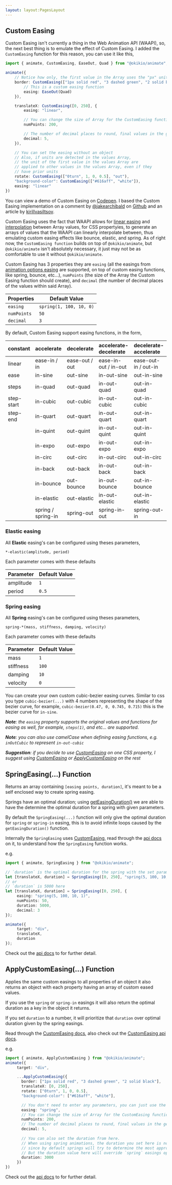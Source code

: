 ```yaml
---
layout: layout:PagesLayout
---
```

## Custom Easing

Custom Easing isn't currently a thing in the Web Animation API (WAAPI), so, the next best thing is to emulate the effect of Custom Easing. I added the `CustomEasing` function for this reason, you can use it like this,

```ts
import { animate, CustomEasing, EaseOut, Quad } from "@okikio/animate"; 

animate({
    // Notice how only, the first value in the Array uses the "px" unit
    border: CustomEasing(["1px solid red", "3 dashed green", "2 solid black"], {
        // This is a custom easing function
        easing: EaseOut(Quad)
    }),

    translateX: CustomEasing([0, 250], {
        easing: "linear",

        // You can change the size of Array for the CustomEasing function to generate  
        numPoints: 200,

        // The number of decimal places to round, final values in the generated Array
        decimal: 5,
    }),

    // You can set the easing without an object
    // Also, if units are detected in the values Array, 
    // the unit of the first value in the values Array are
    // applied to other values in the values Array, even if they
    // have prior units 
    rotate: CustomEasing(["0turn", 1, 0, 0.5], "out"),
    "background-color": CustomEasing(["#616aff", "white"]),
    easing: "linear"
})
```

You can view a demo of Custom Easing on [Codepen](https://codepen.io/okikio/pen/abJMWNy). I based the Custom Easing implementation on a comment by [@jakearchibald](https://github.com/jakearchibald) on [Github](https://github.com/w3c/csswg-drafts/issues/229#issuecomment-860778689) and an article by [kirillvasiltsov](https://www.kirillvasiltsov.com/writing/how-to-create-a-spring-animation-with-web-animation-api/).

Custom Easing uses the fact that WAAPI allows for [linear easing](https://developer.mozilla.org/en-US/docs/Web/CSS/animation-timing-function) and [interpolation](https://developer.mozilla.org/en-US/docs/Web/API/Web_Animations_API/Keyframe_Formats#syntax) between Array values, for CSS propertyies, to generate an arrays of values that the WAAPI can linearly interpolate between, thus emulating custom easing effects like bounce, elastic, and spring. As of right now, the `CustomEasing function` builds on top of `@okikio/animate`, but `@okikio/animate` isn't absolutely necessary, it just may not be as comfortable to use it without `@okikio/animate`.

Custom Easing has 3 properties they are `easing` (all the easings from [animation options easing](/docs/animate/api/options/easing.md) are supported, on top of custom easing functions, like spring, bounce, etc...), `numPoints` (the size of the Array the Custom Easing function should create), and `decimal` (the number of decimal places of the values within said Array).

| Properties  | Default Value           |
| ----------- | ----------------------- |
| `easing`    | `spring(1, 100, 10, 0)` |
| `numPoints` | `50`                    |
| `decimal`   | `3`                     |

By default, Custom Easing support easing functions, in the form,

| constant   | accelerate         | decelerate     | accelerate-decelerate | decelerate-accelerate |
| :--------- | :----------------- | :------------- | :-------------------- | :-------------------- |
| linear     | ease-in / in       | ease-out / out | ease-in-out / in-out  | ease-out-in / out-in  |
| ease       | in-sine            | out-sine       | in-out-sine           | out-in-sine           |
| steps      | in-quad            | out-quad       | in-out-quad           | out-in-quad           |
| step-start | in-cubic           | out-cubic      | in-out-cubic          | out-in-cubic          |
| step-end   | in-quart           | out-quart      | in-out-quart          | out-in-quart          |
|            | in-quint           | out-quint      | in-out-quint          | out-in-quint          |
|            | in-expo            | out-expo       | in-out-expo           | out-in-expo           |
|            | in-circ            | out-circ       | in-out-circ           | out-in-circ           |
|            | in-back            | out-back       | in-out-back           | out-in-back           |
|            | in-bounce          | out-bounce     | in-out-bounce         | out-in-bounce         |
|            | in-elastic         | out-elastic    | in-out-elastic        | out-in-elastic        |
|            | spring / spring-in | spring-out     | spring-in-out         | spring-out-in         |


### Elastic easing

All **Elastic** easing's can be configured using theses parameters,

`*-elastic(amplitude, period)`

Each parameter comes with these defaults

| Parameter | Default Value |
| --------- | ------------- |
| amplitude | `1`           |
| period    | `0.5`         |

### Spring easing

All **Spring** easing's can be configured using theses parameters,

`spring-*(mass, stiffness, damping, velocity)`

Each parameter comes with these defaults

| Parameter | Default Value |
| --------- | ------------- |
| mass      | `1`           |
| stiffness | `100`         |
| damping   | `10`          |
| velocity  | `0`           |

You can create your own custom cubic-bezier easing curves. Similar to css you type `cubic-bezier(...)` with 4 numbers representing the shape of the bezier curve, for example, `cubic-bezier(0.47, 0, 0.745, 0.715)` this is the bezier curve for `in-sine`.

_**Note**: the `easing` property supports the original values and functions for easing as well, for example, `steps(1)`, and etc... are supported._

_**Note**: you can also use camelCase when defining easing functions, e.g. `inOutCubic` to represent `in-out-cubic`_

_**Suggestion**: if you decide to use [CustomEasing](/docs/api/modules/_okikio_animate.md#customeasing) on one CSS property, I suggest using [CustomEasing](/docs/api/modules/_okikio_animate.md#customeasing) or [ApplyCustomEasing](/docs/api/modules/_okikio_animate.md#applycustomeasing) on the rest_


## SpringEasing(...) Function

Returns an array containing `[easing points, duration]`, it's meant to be a self enclosed way to create spring easing.

Springs have an optimal duration; using [getEasingDuration()](/docs/api/modules/_okikio_animate.md#geteasingduration) we are able to have the determine the optimal duration for a spring with given parameters. 

By default the `SpringEasing(...)` function will only give the optimal duration for `spring` or `spring-in` easing, this is to avoid infinite loops caused by the `getEasingDuration()` function.

Internally the `SpringEasing` uses [CustomEasing](/docs/animate/api/custom-easing.md), read through the [api docs](/docs/api/modules/_okikio_animate.md#customeasing) on it, to understand how the `SpringEasing` function works.

e.g.

```ts
import { animate, SpringEasing } from "@okikio/animate";

// `duration` is the optimal duration for the spring with the set parameters
let [translateX, duration] = SpringEasing([0, 250], "spring(5, 100, 10, 1)");
// or
// `duration` is 5000 here
let [translateX, duration] = SpringEasing([0, 250], { 
     easing: "spring(5, 100, 10, 1)",
     numPoints: 50,
     duration: 5000,
     decimal: 3
});

animate({
     target: "div",
     translateX,
     duration
});
```

Check out the [api docs](/docs/api/modules/_okikio_animate.md#springeasing) to for further detail.

## ApplyCustomEasing(...) Function

Applies the same custom easings to all properties of an object it also returns an object with each property having an array of custom eased values.

If you use the `spring` or `spring-in` easings it will also return the optimal duration as a key in the object it returns.

If you set `duration` to a number, it will prioritize that `duration` over optimal duration given by the spring easings.

Read through the [CustomEasing docs](/docs/animate/api/custom-easing.md), also check out the [CustomEasing api docs](/docs/api/modules/_okikio_animate.md#applycustomeasing).

<!-- _**Suggestion**: if you decide to use [CustomEasing](/docs/api/modules/_okikio_animate.md#customeasing) on one CSS property, I suggest using [CustomEasing](/docs/api/modules/_okikio_animate.md#customeasing) or [ApplyCustomEasing](/docs/api/modules/_okikio_animate.md#applycustomeasing) on the rest_ -->

e.g.

```ts
import { animate, ApplyCustomEasing } from "@okikio/animate";
animate({
     target: "div",

     ...ApplyCustomEasing({
       border: ["1px solid red", "3 dashed green", "2 solid black"],
       translateX: [0, 250],
       rotate: ["0turn", 1, 0, 0.5],
       "background-color": ["#616aff", "white"],

       // You don't need to enter any parameters, you can just use the default values
       easing: "spring",
       // You can change the size of Array for the CustomEasing function to generate  
       numPoints: 200,
       // The number of decimal places to round, final values in the generated Array
       decimal: 5,
       
       // You can also set the duration from here.
       // When using spring animations, the duration you set here is not nesscary,
       // since by default springs will try to determine the most appropriate duration for the spring animation.
       // But the duration value here will override `spring` easings optimal duration value
       duration: 3000
     })
})
```

Check out the [api docs](/docs/api/modules/_okikio_animate.md#applycustomeasing) to for further detail.